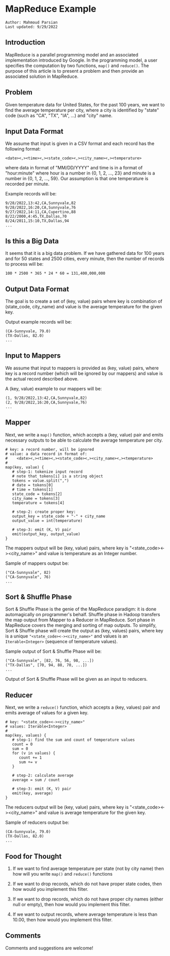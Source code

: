 # MapReduce Example

	Author: Mahmoud Parsian
	Last updated: 9/29/2022

## Introduction

MapReduce is a parallel programming model 
and an associated implementation introduced 
by Google. In the programming model, a user 
specifies the computation by two functions, 
`map()` and `reduce()`. The purpose of this 
article is to present a problem and then 
provide an associated solution in MapReduce.
	
## Problem 

Given temperature data for United States,
for the past 100 years, we want to find 
the average temperature per city, where a 
city is identified by "state" code (such 
as "CA", "TX", "IA", ...) and "city" name.

## Input Data Format

We assume that input is given in a CSV format
and each record has the following format:

	<date><,><time><,><state_code><,><city_name><,><temperature>

where data in format of "MM/DD/YYYY" and time 
is in a format of "hour:minute" where hour
is a number in {0, 1, 2, ..., 23} and minute 
is a number in {0, 1, 2, ..., 59}. Our assumption 
is that one temperature is recorded per minute.
	
Example records will be:

	9/28/2022,13:42,CA,Sunnyvale,82
	9/28/2022,16:20,CA,Sunnyvale,76
	9/27/2022,14:11,CA,Cupertino,88
	8/22/2000,4:45,TX,Dallas,70
	8/24/2011,15:10,TX,Dallas,94
	...

## Is this a Big Data

It seems that it is a big data problem.
If we have gathered data for 100 years
and for 50 states and 2500 cities, every
minute, then the number of records to process 
will be:

	100 * 2500 * 365 * 24 * 60 = 131,400,000,000


## Output Data Format	

The goal is to create a set of (key, value) pairs
where key is combination of (state_code, city_name)
and value is the average temperature for the 
given key.

Output example records will be:
	
	(CA-Sunnyvale, 79.0)
	(TX-Dallas, 82.0)
	...

## Input to Mappers

We assume that input to mappers is provided as
(key, value) pairs, where key is a record number 
(which will be ignored by our mappers) and value
is the actual record described above.

A (key, value) example to our mappers will be:
	
	(1, 9/28/2022,13:42,CA,Sunnyvale,82)
	(2, 9/28/2022,16:20,CA,Sunnyvale,76)
	...
	
## Mapper

Next, we write a `map()` function, which accepts
a (key, value) pair and emits necessary outputs
to be able to calculate the average temperature 
per city.

	# key: a record number, will be ignored
	# value: a data record in format of:
	#    <date><,><time><,><state_code><,><city_name><,><temperature>
	#
	map(key, value) {
	   # step-1: tokenize input record
	   # note that tokens[i] is a string object
	   tokens = value.split(",")
	   # date = tokens[0]
	   # time = tokens[1]
	   state_code = tokens[2]
	   city_name = tokens[3]
	   temperature = tokens[4]
	   
	   # step-2: create proper key:
	   output_key = state_code + "-" + city_name
	   output_value = int(temperature)
	   
	   # step-3: emit (K, V) pair
	   emit(output_key, output_value)
	}	
	
The mappers output will be (key, value) pairs,
where key is "<state_code><-><city_name>"
and value is temperature as an Integer number.

Sample of mappers output be:

	("CA-Sunnyvale", 82)
	("CA-Sunnyvale", 76)
	...
	
## Sort & Shuffle Phase

Sort & Shuffle Phase is the genie of the MapReduce
paradigm: it is done automagically on programmer's 
behalf. Shuffle phase in Hadoop transfers the map 
output from Mapper to a Reducer in MapReduce. Sort 
phase in MapReduce covers the merging and sorting 
of map outputs. To simplify, Sort & Shuffle phase 
will create the output as (key, values) pairs, where 
key is a unique `"<state_code><-><city_name>"`
and values is an `Iterable<Integer>` (sequence of
temperature values).

Sample output of Sort & Shuffle Phase will be:

	("CA-Sunnyvale", [82, 76, 56, 98, ...])
	("TX-Dallas", [70, 94, 88, 70, ...])
	...

Output of Sort & Shuffle Phase will be given as 
an input to reducers.

## Reducer

Next, we write a `reduce()` function, which accepts
a (key, values) pair and emits average of values
for a given key.


	# key: "<state_code><-><city_name>"
	# values: Iterable<Integer>
	#
	map(key, values) {
	   # step-1: find the sum and count of temperature values
	   count = 0
	   sum = 0
	   for (v in values) {
	      count += 1
	      sum += v
	   }
	   
	   # step-2: calculate average
	   average = sum / count	   
	   
	   # step-3: emit (K, V) pair
	   emit(key, average)
	}	
	
The reducers output will be (key, value) pairs,
where key is "<state_code><-><city_name>"
and value is average temperature for the given key.

Sample of reducers output be:

	(CA-Sunnyvale, 79.0)
	(TX-Dallas, 82.0)
	...
	
## Food for Thought

1. If we want to find average temperature per state
   (not by city name) then how will you write `map()` 
   and `reduce()` functions
  
2. If we want to drop records, which do not have proper
   state codes, then how would you implement this filter.
   
3. If we want to drop records, which do not have proper
   city names (either null or empty), then how would you 
   implement this filter.

4. If we want to output records, where average temperature
   is less than 10.00,  then how would you implement this filter.

## Comments

Comments and suggestions are welcome!		
